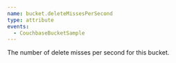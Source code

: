 ```yaml
---
name: bucket.deleteMissesPerSecond
type: attribute
events:
  - CouchbaseBucketSample
---
```


The number of delete misses per second for this bucket.